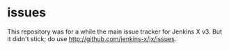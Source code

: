 # issues

This repository was for a while the main issue tracker for Jenkins X v3. But it didn't stick; do use http://github.com/jenkins-x/jx/issues.
